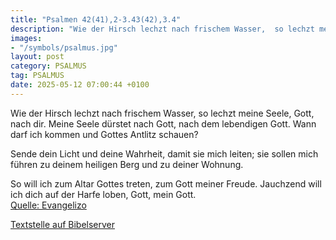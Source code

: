 ```yaml
---
title: "Psalmen 42(41),2-3.43(42),3.4"
description: "Wie der Hirsch lechzt nach frischem Wasser,  so lechzt meine Seele, Gott, nach dir. Meine Seele dürstet nach Gott, nach dem lebendigen Gott. Wann darf ich kommen und Gottes Antlitz schauen?  Sende dein Licht und deine Wahrheit, damit sie mich leiten; sie sollen mich führen zu...."
images:
- "/symbols/psalmus.jpg"
layout: post
category: PSALMUS
tag: PSALMUS
date: 2025-05-12 07:00:44 +0100
---
```

Wie der Hirsch lechzt nach frischem Wasser, 
so lechzt meine Seele, Gott, nach dir.
Meine Seele dürstet nach Gott, nach dem lebendigen Gott.
Wann darf ich kommen und Gottes Antlitz schauen?

Sende dein Licht und deine Wahrheit,
damit sie mich leiten;
sie sollen mich führen zu deinem heiligen Berg
und zu deiner Wohnung.<!--more-->

So will ich zum Altar Gottes treten,
zum Gott meiner Freude.
Jauchzend will ich dich auf der Harfe loben,
Gott, mein Gott.<br>
[Quelle: Evangelizo](https://evangeliumtagfuertag.org/DE/gospel)

[Textstelle auf Bibelserver](https://www.bibleserver.com/EU/ps42(41),2-3.43(42),3.4)
